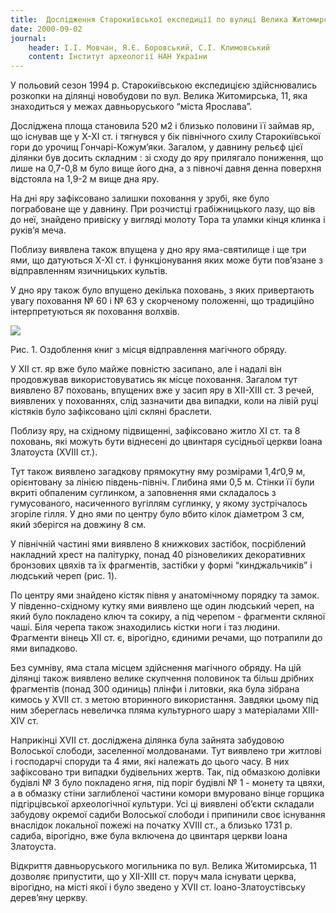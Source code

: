 ```yaml
---
title: 	Дослідження Старокиївської експедиції по вулиці Велика Житомирська у 1994 році
date: 2000-09-02
journal: 
    header: І.І. Мовчан, Я.Є. Боровський, С.І. Климовський
    content: Інститут археології НАН України
---
```


У польовий сезон 1994 р. Старокиївською експедицією здійснювались розкопки на ділянці новобудови по вул. Велика Житомирська, 11, яка знаходиться у межах давньоруського “міста Ярослава”.

Досліджена площа становила 520 м2 і близько половини її займав яр, що існував ще у Х-ХІ ст. і тягнувся у бік північного схилу Старокиївської гори до урочищ Гончарі-Кожум’яки. Загалом, у давнину рельєф цієї ділянки був досить складним : зі сходу до яру прилягало пониження, що лише на 0,7-0,8 м було вище його дна, а з півночі давня денна поверхня відстояла на 1,9-2 м вище дна яру.

На дні яру зафіксовано залишки поховання у зрубі, яке було пограбоване ще у давнину. При розчистці грабіжницького лазу, що вів до неї, знайдено привіску у вигляді молоту Тора та уламки кінця клинка і руків’я меча.

Поблизу виявлена також впущена у дно яру яма-святилище і ще три ями, що датуються Х-ХІ ст. і функціонування яких може бути пов’язане з відправленням язичницьких культів.

У дно яру також було впущено декілька поховань, з яких привертають увагу поховання № 60 і № 63 у скорченому положенні, що традиційно інтерпретуються як поховання волхвів.

![](https://i.imgur.com/WTZgWp0.gif)

Рис. 1. Оздоблення книг з місця відправлення магічного обряду.

У XII ст. яр вже було майже повністю засипано, але і надалі він продовжував використовуватись як місце поховання. Загалом тут виявлено 87 поховань, впущених вже у засип яру в ХІІ-ХІІІ ст. З речей, виявлених у похованнях, слід зазначити два випадки, коли на лівій руці кістяків було зафіксовано цілі скляні браслети.

Поблизу яру, на східному підвищенні, зафіксовано житло XI ст. та 8 поховань, які можуть бути віднесені до цвинтаря сусідньої церкви Іоана Златоуста (ХVІІІ ст.).

Тут також виявлено загадкову прямокутну яму розмірами 1,4ґ0,9 м, орієнтовану за лінією південь-північ. Глибина ями 0,5 м. Стінки її були вкриті обпаленим суглинком, а заповнення ями складалось з гумусованого, насиченного вугіллям суглинку, у якому зустрічалось згоріле гілля. У дно ями по центру було вбито кілок діаметром 3 см, який зберігся на довжину 8 см.

У північній частині ями виявлено 8 книжкових застібок, посріблений накладний хрест на палітурку, понад 40 різновеликих декоративних бронзових цвяхів та їх фрагментів, застібки у формі “кинджальчиків” і людський череп (рис. 1).

По центру ями знайдено кістяк півня у анатомічному порядку та замок. У південно-східному кутку ями виявлено ще один людський череп, на який було покладено ключ та сокиру, а під черепом - фрагменти скляної чаші. Біля черепа також знаходились кістки ноги і таз людини. Фрагменти вінець XII ст. є, вірогідно, єдиними речами, що потрапили до ями випадково.

Без сумніву, яма стала місцем здійснення магічного обряду. На цій ділянці також виявлено велике скупчення половинок та більш дрібних фрагментів (понад 300 одиниць) плінфи і литовки, яка була зібрана кимось у ХVІІ ст. з метою вторинного використання. Завдяки цьому під ним збереглась невеличка пляма культурного шару з матеріалами ХІІІ-ХІV ст.

Наприкінці ХVІІ ст. досліджена ділянка була зайнята забудовою Волоської слободи, заселенної молдованами. Тут виявлено три житлові і господарчі споруди та 4 ями, які належать до цього часу. В них зафіксовано три випадки будівельних жертв. Так, під обмазкою долівки будівлі № 3 було покладено ягня, під поріг будівлі № 1 - монету та цвяхи, а в обмазку стіни заглибленої частини комори вмуровано вінце горщика підгірцівської археологічної культури. Усі ці виявлені об’єкти складали забудову окремої садиби Волоської слободи і припинили своє існування внаслідок локальної пожежі на початку ХVІІІ ст., а близько 1731 р. садиба, вірогідно, вже була включена до цвинтаря церкви Іоана Златоуста.

Відкриття давньоруського могильника по вул. Велика Житомирська, 11 дозволяє припустити, що у ХІІ-ХІІІ ст. поруч мала існувати церква, вірогідно, на місті якої і було зведено у ХVІІ ст. Іоано-Златоустівську дерев’яну церкву.